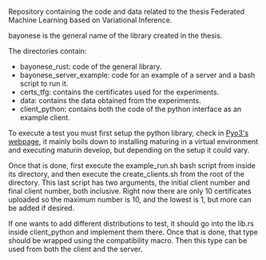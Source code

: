 Repository containing the code and data related to the thesis Federated Machine Learning based on Variational Inference.

bayonese is the general name of the library created in the thesis.

The directories contain:
- bayonese_rust: code of the general library.
- bayonese_server_example: code for an example of a server and a bash script to run it.
- certs_tfg: contains the certificates used for the experiments.
- data: contains the data obtained from the experiments.
- client_python: contains both the code of the python interface as an example client.

To execute a test you must first setup the python library, check in [Pyo3's webpage](https://pyo3.rs/v0.21.2/), it mainly boils down to installing maturing in a virtual environment and executing maturin develop, but depending on the setup it could vary.

Once that is done, first execute the example_run.sh bash script from inside its directory, and then execute the create_clients.sh from the root of the directory. This last script has two arguments, the initial client number and final client number, both inclusive. Right now there are only 10 certificates uploaded so the maximum number is 10, and the lowest is 1, but more can be added if desired.

If one wants to add different distributions to test, it should go into the lib.rs inside client_python and implement them there. Once that is done, that type should be wrapped using the compatibility macro.
Then this type can be used from both the client and the server.



